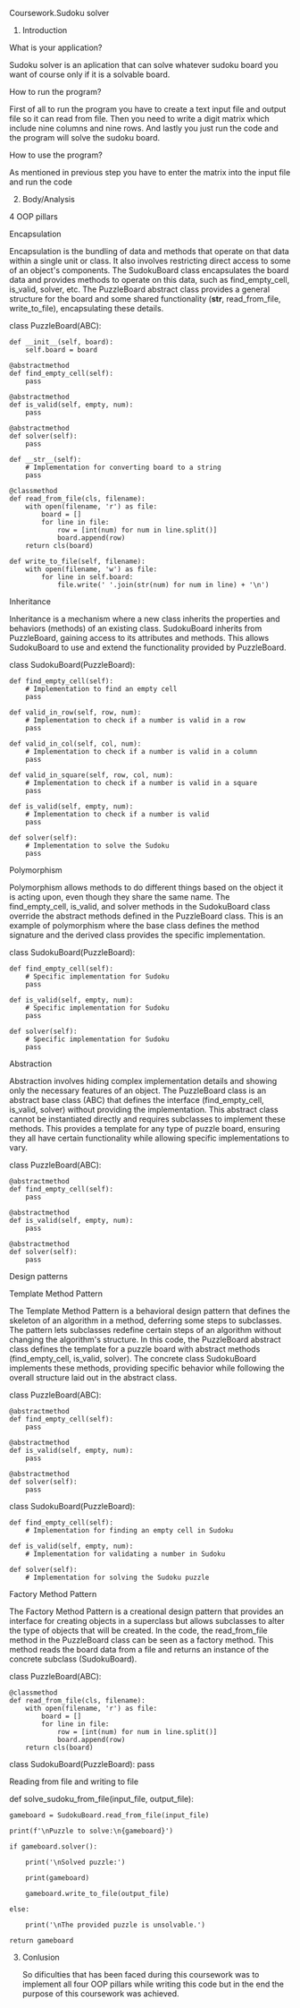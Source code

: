   Coursework.Sudoku solver
1. Introduction
   
  What is your application?

Sudoku solver is an aplication that can solve whatever sudoku board you want of course only if it is a solvable board.

  How to run the program?

First of all to run the program you have to create a text input file and output file so it can read from file. Then you need to write a digit matrix which include nine columns and nine rows. And lastly you just run the code and the program will solve the sudoku board.

  How to use the program?

As mentioned in previous step you have to enter the matrix into the input file and run the code

2. Body/Analysis

 4 OOP pillars

  Encapsulation
  
Encapsulation is the bundling of data and methods that operate on that data within a single unit or class. It also involves restricting direct access to some of an object's components.
The SudokuBoard class encapsulates the board data and provides methods to operate on this data, such as find_empty_cell, is_valid, solver, etc.
The PuzzleBoard abstract class provides a general structure for the board and some shared functionality (__str__, read_from_file, write_to_file), encapsulating these details.

class PuzzleBoard(ABC):

    def __init__(self, board):
        self.board = board

    @abstractmethod
    def find_empty_cell(self):
        pass

    @abstractmethod
    def is_valid(self, empty, num):
        pass

    @abstractmethod
    def solver(self):
        pass

    def __str__(self):
        # Implementation for converting board to a string
        pass

    @classmethod
    def read_from_file(cls, filename):
        with open(filename, 'r') as file:
            board = []
            for line in file:
                row = [int(num) for num in line.split()]
                board.append(row)
        return cls(board)

    def write_to_file(self, filename):
        with open(filename, 'w') as file:
            for line in self.board:
                file.write(' '.join(str(num) for num in line) + '\n')


  Inheritance
  
Inheritance is a mechanism where a new class inherits the properties and behaviors (methods) of an existing class.
SudokuBoard inherits from PuzzleBoard, gaining access to its attributes and methods. This allows SudokuBoard to use and extend the functionality provided by PuzzleBoard.

class SudokuBoard(PuzzleBoard):

    def find_empty_cell(self):
        # Implementation to find an empty cell
        pass

    def valid_in_row(self, row, num):
        # Implementation to check if a number is valid in a row
        pass

    def valid_in_col(self, col, num):
        # Implementation to check if a number is valid in a column
        pass

    def valid_in_square(self, row, col, num):
        # Implementation to check if a number is valid in a square
        pass

    def is_valid(self, empty, num):
        # Implementation to check if a number is valid
        pass

    def solver(self):
        # Implementation to solve the Sudoku
        pass


  Polymorphism
  
Polymorphism allows methods to do different things based on the object it is acting upon, even though they share the same name.
The find_empty_cell, is_valid, and solver methods in the SudokuBoard class override the abstract methods defined in the PuzzleBoard class. This is an example of polymorphism where the base class defines the method signature and the derived class provides the specific implementation.

class SudokuBoard(PuzzleBoard):

    def find_empty_cell(self):
        # Specific implementation for Sudoku
        pass

    def is_valid(self, empty, num):
        # Specific implementation for Sudoku
        pass

    def solver(self):
        # Specific implementation for Sudoku
        pass


  Abstraction
  
Abstraction involves hiding complex implementation details and showing only the necessary features of an object.
The PuzzleBoard class is an abstract base class (ABC) that defines the interface (find_empty_cell, is_valid, solver) without providing the implementation. This abstract class cannot be instantiated directly and requires subclasses to implement these methods. This provides a template for any type of puzzle board, ensuring they all have certain functionality while allowing specific implementations to vary.

class PuzzleBoard(ABC):

    @abstractmethod
    def find_empty_cell(self):
        pass

    @abstractmethod
    def is_valid(self, empty, num):
        pass

    @abstractmethod
    def solver(self):
        pass


 Design patterns
 
  Template Method Pattern
  
The Template Method Pattern is a behavioral design pattern that defines the skeleton of an algorithm in a method, deferring some steps to subclasses. The pattern lets subclasses redefine certain steps of an algorithm without changing the algorithm's structure.
In this code, the PuzzleBoard abstract class defines the template for a puzzle board with abstract methods (find_empty_cell, is_valid, solver). The concrete class SudokuBoard implements these methods, providing specific behavior while following the overall structure laid out in the abstract class.

class PuzzleBoard(ABC):

    @abstractmethod
    def find_empty_cell(self):
        pass

    @abstractmethod
    def is_valid(self, empty, num):
        pass

    @abstractmethod
    def solver(self):
        pass

class SudokuBoard(PuzzleBoard):

    def find_empty_cell(self):
        # Implementation for finding an empty cell in Sudoku

    def is_valid(self, empty, num):
        # Implementation for validating a number in Sudoku

    def solver(self):
        # Implementation for solving the Sudoku puzzle
        
  Factory Method Pattern

The Factory Method Pattern is a creational design pattern that provides an interface for creating objects in a superclass but allows subclasses to alter the type of objects that will be created.
In the code, the read_from_file method in the PuzzleBoard class can be seen as a factory method. This method reads the board data from a file and returns an instance of the concrete subclass (SudokuBoard).

class PuzzleBoard(ABC):

    @classmethod
    def read_from_file(cls, filename):
        with open(filename, 'r') as file:
            board = []
            for line in file:
                row = [int(num) for num in line.split()]
                board.append(row)
        return cls(board)

class SudokuBoard(PuzzleBoard):
    pass
    
 Reading from file and writing to file

 def solve_sudoku_from_file(input_file, output_file):
 
    gameboard = SudokuBoard.read_from_file(input_file)
    
    print(f'\nPuzzle to solve:\n{gameboard}')
    
    if gameboard.solver():
    
        print('\nSolved puzzle:')
        
        print(gameboard)
        
        gameboard.write_to_file(output_file)
        
    else:
    
        print('\nThe provided puzzle is unsolvable.')
        
    return gameboard

3. Conlusion
   
   So dificulties that has been faced during this coursework was to implement all four OOP pillars while writing this code but in the end the purpose of this coursework was achieved.



